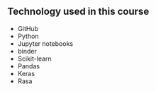 ## Technology used in this course
- GitHub
- Python
- Jupyter notebooks
- binder 
- Scikit-learn
- Pandas
- Keras
- Rasa